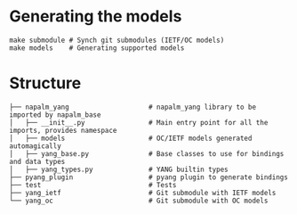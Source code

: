 Generating the models
=====================

	make submodule # Synch git submodules (IETF/OC models)
	make models    # Generating supported models


Structure
=========

	├── napalm_yang                    # napalm_yang library to be imported by napalm_base
	│   ├── __init__.py                # Main entry point for all the imports, provides namespace
	│   ├── models                     # OC/IETF models generated automagically
	│   ├── yang_base.py               # Base classes to use for bindings and data types
	│   ├── yang_types.py              # YANG builtin types
	├── pyang_plugin                   # pyang plugin to generate bindings
	├── test                           # Tests
	├── yang_ietf                      # Git submodule with IETF models
	└── yang_oc                        # Git submodule with OC models
